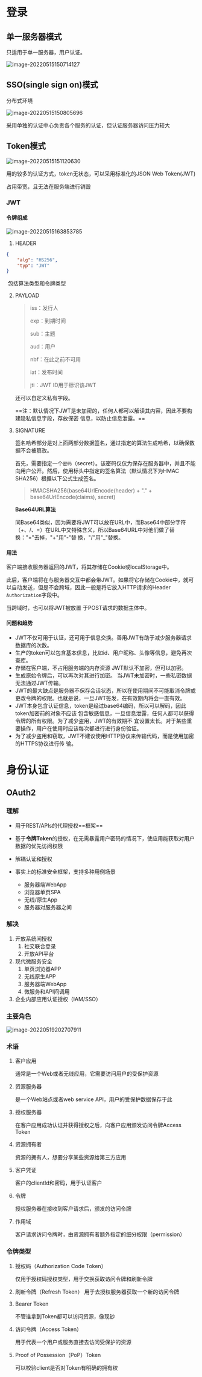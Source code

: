 # 登录

## 单一服务器模式

只适用于单一服务器，用户认证。

![image-20220515150714127](https://chengdu-edu.oss-cn-chengdu.aliyuncs.com/pic-markdown/image-20220515150714127.png)

## SSO(single sign on)模式

分布式环境

![image-20220515150805696](https://chengdu-edu.oss-cn-chengdu.aliyuncs.com/pic-markdown/image-20220515150805696.png)

采用单独的认证中心负责各个服务的认证，但认证服务器访问压力较大

## Token模式

![image-20220515151120630](https://chengdu-edu.oss-cn-chengdu.aliyuncs.com/pic-markdown/image-20220515151120630.png)

用的较多的认证方式，token无状态，可以采用标准化的JSON Web Token(JWT)

占用带宽，且无法在服务端进行销毁

### JWT

#### 令牌组成

![image-20220515163853785](https://chengdu-edu.oss-cn-chengdu.aliyuncs.com/pic-markdown/image-20220515163853785.png)



1. HEADER

```json
{
    "alg": "HS256",
    "typ": "JWT"
}
```

​	包括算法类型和令牌类型

2. PAYLOAD

   > iss：发行人 
   >
   > exp：到期时间 
   >
   > sub：主题 
   >
   > aud：用户 
   >
   > nbf：在此之前不可用 
   >
   > iat：发布时间 
   >
   > jti：JWT ID用于标识该JWT

   还可以自定义私有字段。

   ==注：默认情况下JWT是未加密的，任何人都可以解读其内容，因此不要构建隐私信息字段，存放保密 信息，以防止信息泄露。==

3. SIGNATURE

   签名哈希部分是对上面两部分数据签名，通过指定的算法生成哈希，以确保数据不会被篡改。

   首先，需要指定一个`密码`（secret）。该密码仅仅为保存在服务器中，并且不能向用户公开。然后，使用标头中指定的签名算法（默认情况下为HMAC SHA256）根据以下公式生成签名。

   >HMACSHA256(base64UrlEncode(header) + "." + base64UrlEncode(claims), secret)

   **Base64URL算法**

   ​	同Base64类似，因为需要将JWT可以放在URL中，而Base64中部分字符（+、/、=）在URL中又特殊含义，所以Base64URL中对他们做了替换："="去掉，"+"用"-"替 换，"/"用"_"替换。

#### 用法

客户端接收服务器返回的JWT，将其存储在Cookie或localStorage中。 

此后，客户端将在与服务器交互中都会带JWT。如果将它存储在Cookie中，就可以自动发送，但是不会跨域，因此一般是将它放入HTTP请求的Header `Authorization`字段中。

当跨域时，也可以将JWT被放置 于POST请求的数据主体中。

#### 问题和趋势

* JWT不仅可用于认证，还可用于信息交换。善用JWT有助于减少服务器请求数据库的次数。
*  生产的token可以包含基本信息，比如id、用户昵称、头像等信息，避免再次查库。
* 存储在客户端，不占用服务端的内存资源 JWT默认不加密，但可以加密。
* 生成原始令牌后，可以再次对其进行加密。 当JWT未加密时，一些私密数据无法通过JWT传输。 
* JWT的最大缺点是服务器不保存会话状态，所以在使用期间不可能取消令牌或更改令牌的权限。也就是说，一旦JWT签发，在有效期内将会一直有效。 
* JWT本身包含认证信息，token是经过base64编码，所以可以解码，因此token加密前的对象不应该 包含敏感信息，一旦信息泄露，任何人都可以获得令牌的所有权限。为了减少盗用，JWT的有效期不 宜设置太长。对于某些重要操作，用户在使用时应该每次都进行进行身份验证。 
* 为了减少盗用和窃取，JWT不建议使用HTTP协议来传输代码，而是使用加密的HTTPS协议进行传 输。

# 身份认证

## OAuth2

### 理解

* 用于REST/APIs的代理授权==框架==

* 基于**令牌Token**的授权，在无需暴露用户密码的情况下，使应用能获取对用户数据的优先访问权限
* 解耦认证和授权
* 事实上的标准安全框架，支持多种用例场景
  * 服务器端WebApp
  * 浏览器单页SPA
  * 无线/原生App
  * 服务器对服务器之间

### 解决

1. 开放系统间授权
   1. 社交联合登录
   2. 开放API平台
2. 现代微服务安全
   1. 单页浏览器APP
   2. 无线原生APP
   3. 服务器端WebApp
   4. 微服务和API间调用
3. 企业内部应用认证授权（IAM/SSO）

### 主要角色

![image-20220519202707911](https://chengdu-edu.oss-cn-chengdu.aliyuncs.com/pic-markdown/image-20220519202707911.png)

### 术语

1. 客户应用

   通常是一个Web或者无线应用，它需要访问用户的受保护资源

2. 资源服务器

   是一个Web站点或者web service API，用户的受保护数据保存于此

3. 授权服务器

   在客户应用成功认证并获得授权之后，向客户应用颁发访问令牌Access Token

4. 资源拥有者

   资源的拥有人，想要分享某些资源给第三方应用

5. 客户凭证

   客户的clientId和密码，用于认证客户

6. 令牌

   授权服务器在接收到客户请求后，颁发的访问令牌

7. 作用域

   客户请求访问令牌时，由资源拥有者额外指定的细分权限（permission）

### 令牌类型

1. 授权码（Authorization Code Token）

   仅用于授权码授权类型，用于交换获取访问令牌和刷新令牌

2. 刷新令牌（Refresh Token）
   用于去授权服务器获取一个新的访问令牌

3. Bearer Token

   不管谁拿到Token都可以访问资源，像现钞

4. 访问令牌（Access Token）

   用于代表一个用户或服务直接去访问受保护的资源

5. Proof of Possession（PoP）Token

   可以校验client是否对Token有明确的拥有权